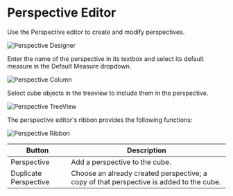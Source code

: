 # Perspective Editor

Use the Perspective editor to create and modify perspectives.

![Perspective Designer](/img/bimlstudio/Perspective1.png)

Enter the name of the perspective in its textbox and select its default measure in the Default Measure dropdown.

![Perspective Column](/img/bimlstudio/Perspective2.png)

Select cube objects in the treeview to include them in the perspective.

![Perspective TreeView](/img/bimlstudio/Perspective3.png)

The perspective editor's ribbon provides the following functions:

![Perspective Ribbon](/img/bimlstudio/Perspective4.png)

Button | Description
--- | ---
Perspective | Add a perspective to the cube.
Duplicate Perspective | Choose an already created perspective; a copy of that perspective is added to the cube.